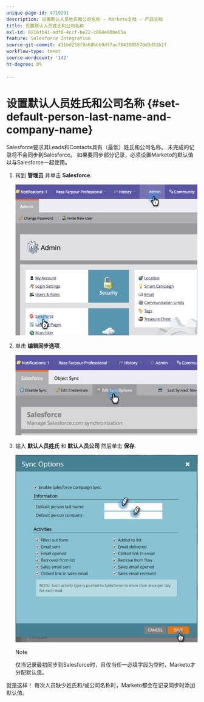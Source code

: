 ```yaml
---
unique-page-id: 4719291
description: 设置默认人员姓氏和公司名称 — Marketo文档 — 产品文档
title: 设置默认人员姓氏和公司名称
exl-id: 0216fb41-adf0-4ccf-be22-c064e90be65a
feature: Salesforce Integration
source-git-commit: 431bd258f9a68bbb9df7acf043085578d3d91b1f
workflow-type: tm+mt
source-wordcount: '142'
ht-degree: 0%

---
```


# 设置默认人员姓氏和公司名称 {#set-default-person-last-name-and-company-name}

Salesforce要求其Leads和Contacts具有（最低）姓氏和公司名称。 未完成的记录将不会同步到Salesforce。 如果要同步部分记录，必须设置Marketo的默认值以与Salesforce一起使用。

1. 转到 **管理员** 并单击 **Salesforce**.

   ![](assets/image2014-12-9-13-3a41-3a58.png)

1. 单击 **编辑同步选项**.

   ![](assets/image2014-12-9-13-3a42-3a6.png)

1. 输入 **默认人员姓氏** 和 **默认人员公司** 然后单击 **保存**.

   ![](assets/sync-options-hands.png)

   >[!NOTE]
   >
   >仅当记录最初同步到Salesforce时，且仅当任一必填字段为空时，Marketo才分配默认值。

就是这样！ 每次人员缺少姓氏和/或公司名称时，Marketo都会在记录同步时添加默认值。
